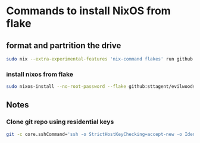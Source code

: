 # Commands to install NixOS from flake

## format and partrition the drive

```bash
sudo nix --extra-experimental-features 'nix-command flakes' run github:nix-community/disko -- --mode disko --flake github:sttagent/evilwoods-nixos-config#<host>
```

### install nixos from flake

```bash
sudo nixos-install --no-root-password --flake github:sttagent/evilwoods-nixos-config#<host>
```

## Notes

### Clone git repo using residential keys

```bash
git -c core.sshCommand='ssh -o StrictHostKeyChecking=accept-new -o IdentityAgent=none -i .ssh/id_ed25519_sk_rk_yubikey2' clone git@github.com:sttagent/evilwoods-nixos-config.git
```
